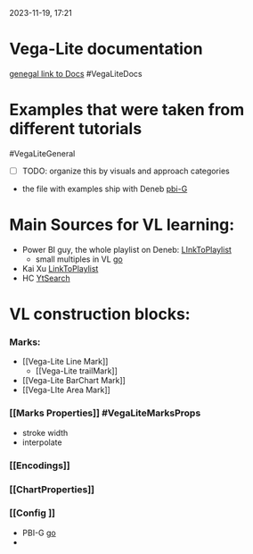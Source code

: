 2023-11-19, 17:21

# Vega-Lite documentation 
[genegal link to Docs](https://vega.github.io/vega-lite/) #VegaLiteDocs

# Examples that were taken from different tutorials 
#VegaLiteGeneral

- [ ]  TODO: organize this by visuals and approach categories

- the file with examples ship with Deneb [pbi-G](https://youtu.be/gFePk2vA3-Y?t=1877)


# Main Sources for VL learning:

* Power BI guy, the whole playlist on Deneb: [LInkToPlaylist](https://www.youtube.com/watch?v=gFePk2vA3-Y&list=PL6oIJxyQvMGTxh4tREeKflcKVlOfGdyim) 
	* small multiples in VL [go](https://www.youtube.com/watch?v=I6FZYTSKI6Y&list=PL6oIJxyQvMGTxh4tREeKflcKVlOfGdyim&index=2)
* Kai Xu [LinkToPlaylist](https://www.youtube.com/watch?v=0_GNbNwKB_0)
* HC [YtSearch](https://www.youtube.com/@HavensConsulting/search?query=deneb)

# VL construction blocks:
### Marks:
* [[Vega-Lite Line Mark]]
	* [[Vega-Lite trailMark]]
* [[Vega-Lite BarChart Mark]]
* [[Vega-LIte Area Mark]]

### [[Marks Properties]] #VegaLiteMarksProps 
* stroke width
* interpolate 
### [[Encodings]]

### [[ChartProperties]]
### [[Config ]]
* PBI-G [go](https://youtu.be/gFePk2vA3-Y?t=1382)
* 
